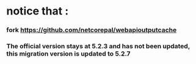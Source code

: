 # notice that :

### fork https://github.com/netcorepal/webapioutputcache

### The official version stays at 5.2.3 and has not been updated, this migration version is updated to 5.2.7
